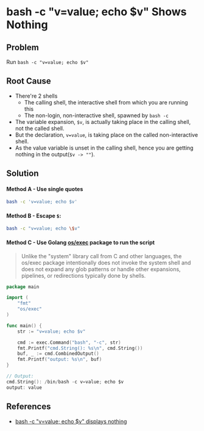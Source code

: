 # bash -c "v=value; echo $v" Shows Nothing

## Problem
Run `bash -c "v=value; echo $v"`

## Root Cause
* There're 2 shells
  * The calling shell, the interactive shell from which you are running this
  * The non-login, non-interactive shell, spawned by `bash -c`
* The variable expansion, `$v`, is actually taking place in the calling shell, not the called shell. 
* But the declaration, `v=value`, is taking place on the called non-interactive shell.
* As the value variable is unset in the calling shell, hence you are getting nothing in the output(`$v -> ""`).

## Solution
#### Method A - Use single quotes

```bash
bash -c 'v=value; echo $v'
```

#### Method B - Escape `$`:

```bash
bash -c "v=value; echo \$v"
```

#### Method C - Use Golang [os/exec](https://pkg.go.dev/os/exec) package to run the script
> Unlike the "system" library call from C and other languages, the os/exec package intentionally does not invoke the system shell and does not expand any glob patterns or handle other expansions, pipelines, or redirections typically done by shells.

```go
package main

import (
    "fmt"
    "os/exec"
)

func main() {
    str := "v=value; echo $v"

    cmd := exec.Command("bash", "-c", str)
    fmt.Printf("cmd.String(): %s\n", cmd.String())
    buf, _ := cmd.CombinedOutput()
    fmt.Printf("output: %s\n", buf)
}

// Output:
cmd.String(): /bin/bash -c v=value; echo $v
output: value

```

## References
* [bash -c "v=value; echo $v" displays nothing](https://askubuntu.com/questions/786816/bash-c-v-value-echo-v-displays-nothing)
